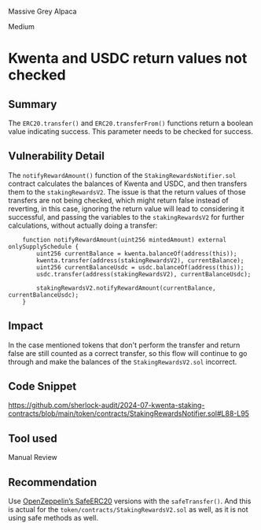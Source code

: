 Massive Grey Alpaca

Medium

# Kwenta and USDC return values not checked

## Summary

The `ERC20.transfer()` and `ERC20.transferFrom()` functions return a boolean value indicating success. This parameter needs to be checked for success.

## Vulnerability Detail

The `notifyRewardAmount()` function of the `StakingRewardsNotifier.sol` contract calculates the balances of Kwenta and USDC, and then transfers them to the `stakingRewardsV2`. The issue is that the return values of those transfers are not being checked, which might return false instead of reverting, in this case, ignoring the return value will lead to considering it successful, and passing the variables to the `stakingRewardsV2` for further calculations, without actually doing a transfer:

```solidity
    function notifyRewardAmount(uint256 mintedAmount) external onlySupplySchedule {
        uint256 currentBalance = kwenta.balanceOf(address(this));
        kwenta.transfer(address(stakingRewardsV2), currentBalance);
        uint256 currentBalanceUsdc = usdc.balanceOf(address(this));
        usdc.transfer(address(stakingRewardsV2), currentBalanceUsdc);

        stakingRewardsV2.notifyRewardAmount(currentBalance, currentBalanceUsdc);
    }
```

## Impact

In the case mentioned tokens that don't perform the transfer and return false are still counted as a correct transfer, so this flow will continue to go through and make the balances of the `StakingRewardsV2.sol` incorrect.

## Code Snippet

https://github.com/sherlock-audit/2024-07-kwenta-staking-contracts/blob/main/token/contracts/StakingRewardsNotifier.sol#L88-L95

## Tool used

Manual Review

## Recommendation

Use [OpenZeppelin’s SafeERC20](https://github.com/OpenZeppelin/openzeppelin-contracts/blob/release-v4.1/contracts/token/ERC20/utils/SafeERC20.sol#L74) versions with the `safeTransfer()`. And this is actual for the `token/contracts/StakingRewardsV2.sol` as well, as it is not using safe methods as well.